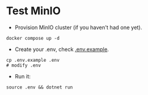# Test MinIO

- Provision MinIO cluster (if you haven't had one yet).

```shell
docker compose up -d
```

- Create your .env, check [.env.example](.env.example).

```shell
cp .env.example .env
# modify .env
```

- Run it:

```shell
source .env && dotnet run
```
